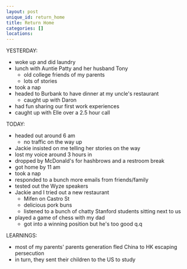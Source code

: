 ```yaml
---
layout: post
unique_id: return_home
title: Return Home
categories: []
locations: 
---
```


YESTERDAY:
* woke up and did laundry
* lunch with Auntie Patty and her husband Tony
  * old college friends of my parents
  * lots of stories
* took a nap
* headed to Burbank to have dinner at my uncle's restaurant
  * caught up with Daron
* had fun sharing our first work experiences
* caught up with Elle over a 2.5 hour call

TODAY:
* headed out around 6 am
  * no traffic on the way up
* Jackie insisted on me telling her stories on the way
* lost my voice around 3 hours in
* dropped by McDonald's for hashbrows and a restroom break
* got home by 11 am
* took a nap
* responded to a bunch more emails from friends/family
* tested out the Wyze speakers
* Jackie and I tried out a new restaurant
  * Mifen on Castro St
  * delicious pork buns
  * listened to a bunch of chatty Stanford students sitting next to us
* played a game of chess with my dad
  * got into a winning position but he's too good q.q

LEARNINGS:
* most of my parents' parents generation fled China to HK escaping persecution
* in turn, they sent their children to the US to study
